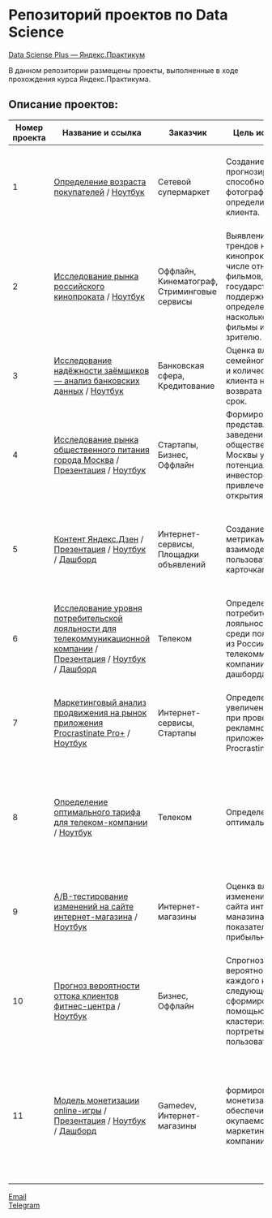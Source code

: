 # Репозиторий проектов по Data Science

[Data Sciense Plus — Яндекс.Практикум](https://practicum.yandex.ru/data-scientist-plus/)

В данном репозитории размещены проекты, выполненные в ходе прохождения курса Яндекс.Практикума.

## Описание проектов:
| Номер проекта | Название и ссылка | Заказчик| Цель исследования| Стек|
|---------------|-------------------|------|------------------|-----|
|1             |[Определение возраста покупателей](https://github.com/data-analyst-mr/data_science_projects/tree/main/age_of_buyers) / [Ноутбук](https://github.com/data-analyst-mr/data_science_projects/blob/main/age_of_buyers/age_of_buyers.ipynb) | Cетевой супермаркет| Cоздание модели прогнозирования, способной по фотографии определить возраст клиента.| Предобработка данных,<br/>keras,<br/>numpy,<br/>pandas,<br/>python,<br/>seaborn,<br/>tensorflow.|
|2             |[Исследование рынка российского кинопроката](https://github.com/bondiq1982/yandex-projects/blob/main/moves/README.md) / [Ноутбук](https://github.com/bondiq1982/yandex-projects/blob/main/moves/moves.ipynb)| Оффлайн,<br/>Кинематограф,<br/>Стриминговые сервисы| Выявление текущих трендов на рынке кинопроката, в том числе относительно фильмов, получивших государственную поддержку, для определения, насколько такие фильмы интересны зрителю.| Python,<br/>Pandas,<br/>предобработка данных,<br/>исследовательский анализ данных,<br/>визуализация данных|
|3             |[Исследование надёжности заёмщиков — анализ банковских данных](https://github.com/data-analyst-mr/yandex-projects/blob/main/credits/README.md) / [Ноутбук](https://github.com/data-analyst-mr/yandex-projects/blob/main/credits/credits.ipynb) | Банковская сфера,<br/>Кредитование| Оценка влияния семейного положения и количества детей клиента на факт возврата кредита в срок.| Предобработка данных,<br/>Seaborn,<br/>Python,<br/>Pandas|
|4              |[Исследование рынка общественного питания города Москва](https://github.com/bondiq1982/yandex-projects/blob/main/moscow_cafe/README.md) / [Презентация](https://github.com/bondiq1982/yandex-projects/blob/main/moscow_cafe/Presentation.pdf) / [Ноутбук](https://github.com/bondiq1982/yandex-projects/blob/main/moscow_cafe/moscow_cafe.ipynb)| Стартапы,<br/>Бизнес,<br/>Оффлайн|Формирование общего представления о рынке заведений общественного питания Москвы у потенциальных инвесторов с целью их привлечения в проект открытия кафе.|Python,<br/>Pandas,<br/>Seaborn,<br/>Plotly,<br/>визуализация данных|
|5             |[Контент Яндекс.Дзен](https://github.com/data-analyst-mr/yandex-projects/blob/main/zen/README.md) / [Презентация](https://github.com/data-analyst-mr/yandex-projects/blob/main/zen/present_zen.pdf) / [Ноутбук](https://github.com/data-analyst-mr/yandex-projects/blob/main/zen/present_zen.ipynb) / [Дашборд](https://public.tableau.com/app/profile/mikhail7479/viz/Dashboard_Zen_16456282648980/Dashboard1?publish=yes) | Интернет-сервисы,<br/>Площадки объявлений| Создание дашборда с метриками взаимодействия пользователей с карточками статей| Продуктовые метрики,<br/>построение дашбордов,<br/>Python,<br/>SQLAlchemy,<br/>PostgreSQL,<br/>dash,<br/>Tableau|
|6             |[Исследование уровня потребительской лояльности для телекоммуникационной компании](https://github.com/bondiq1982/yandex-projects/blob/main/telecommunication/README.md) / [Презентация](https://github.com/bondiq1982/yandex-projects/blob/main/telecommunication/Presentation.pdf) / [Ноутбук](https://github.com/bondiq1982/yandex-projects/blob/main/telecommunication/telecommunication.ipynb) / [Дашборд](https://public.tableau.com/app/profile/.13981647/viz/telecomm_csi_tableau_16470850661180/Dashboard1?publish=yes)| Телеком| Определение уровня потребительской лояльности (NPS) среди пользователей из России для телекоммуникационной компании. Создание дашборда в tableau.| SQL,<br/>Python,<br/>Pandas,<br/>Tableau,<br/>построение дашбордов|
|7             |[Маркетинговый анализ продвижения на рынок приложения Procrastinate Pro+](https://github.com/data-analyst-mr/yandex-projects/blob/main/procrastinatepro/README.md) / [Ноутбук](https://github.com/data-analyst-mr/yandex-projects/blob/main/procrastinatepro/procrastinate_pro.ipynb) | Интернет-сервисы,<br/>Стартапы| Определение причин увеличения убытков при проведении рекламной компании приложения Procrastinate PRO+.| Когортный анализ,<br/>юнит-экономика,<br/>продуктовые метрики,<br/>Python,<br/>Pandas,<br/>Matplotlib,<br/>Seaborn|
|8             |[Определение оптимального тарифа для телеком-компании](https://github.com/data-analyst-mr/yandex-projects/blob/main/tarifs/README.md) / [Ноутбук](https://github.com/data-analyst-mr/yandex-projects/blob/main/tarifs/tarifs.ipynb) | Телеком| Определение оптимального тарифа.| Описательная статистика,<br/>проверка статистических гипотез<br/>Python,<br/>Pandas,<br/>Matplotlib,<br/>NumPy,<br/>SciPy|
|9             |[A/B-тестирование изменений на сайте интернет-магазина](https://github.com/data-analyst-mr/yandex-projects/blob/main/a_b_test/README.md) / [Ноутбук](https://github.com/data-analyst-mr/yandex-projects/blob/main/a_b_test/a_b_test.ipynb) | Интернет-магазины| Оценка влияния изменений интерфейса сайта интернет-маназина на показатели прибыльности.| A/B-тестирование,<br/>проверка статистических гипотез,<br/>Python,<br/>Pandas,<br/>Matplotlib,<br/>SciPy|
|10             |[Прогноз вероятности оттока клиентов фитнес-центра](https://github.com/data-analyst-mr/yandex-projects/blob/main/ml/README.md) / [Ноутбук](https://github.com/data-analyst-mr/yandex-projects/blob/main/ml/ml.ipynb) |Бизнес,<br/>Оффлайн| Cпрогнозировать вероятность оттока для каждого клиента в следующем месяце, сформировать с помощью кластеризации портреты пользователей.| Машинное обучение,<br/>классификация,<br/>кластеризация,<br/>Python,<br/>Pandas,<br/>Scikit-learn,<br/>Matplotlib,<br/>Seaborn|
|11             |[Модель монетизации online-игры](https://github.com/data-analyst-mr/yandex-projects/blob/main/online_game/README.md) / [Презентация](https://github.com/data-analyst-mr/yandex-projects/blob/main/online_game/%D0%9C%D0%BE%D0%B4%D0%B5%D0%BB%D1%8C%20%D0%BC%D0%BE%D0%BD%D0%B5%D1%82%D0%B8%D0%B7%D0%B0%D1%86%D0%B8%D0%B8%20online-%D0%B8%D0%B3%D1%80%D1%8B.pdf) / [Ноутбук](https://github.com/data-analyst-mr/yandex-projects/blob/main/online_game/online_game.ipynb) / [Дашборд](https://public.tableau.com/app/profile/.13981647/viz/space_brothers_16657728983970/Dashboard1?publish=yes)| Gamedev,<br/>Интернет-магазины| формирование модели монетизации, обеспечивающей окупаемость маркетинговой компании.| Python,<br/>Pandas,<br/>NumPy,<br/>Matplotlib,<br/>предобработка данных,<br/>исследовательский анализ данных,<br/>описательная статистика,<br/>проверка статистических гипотез|

[Email](mailto:mikhail-shestakov-2022@bk.ru)<br/>
[Telegram](https://t.me/mshestakov1)
